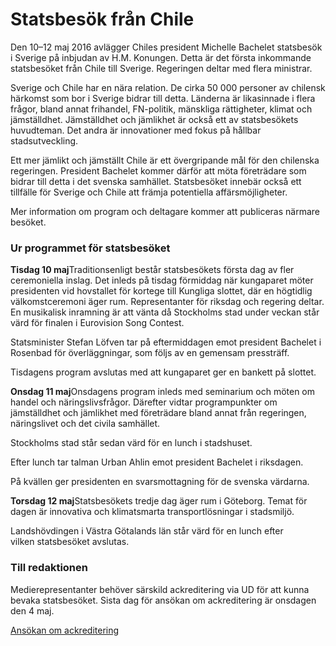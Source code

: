 # Statsbesök från Chile

Den 10–12 maj 2016 avlägger Chiles president Michelle Bachelet statsbesök i Sverige på inbjudan av H.M. Konungen. Detta är det första inkommande statsbesöket från Chile till Sverige. Regeringen deltar med flera ministrar.


Sverige och Chile har en nära relation. De cirka 50 000 personer av chilensk härkomst som bor i Sverige bidrar till detta. Länderna är likasinnade i flera frågor, bland annat frihandel, FN\-politik, mänskliga rättigheter, klimat och jämställdhet. Jämställdhet och jämlikhet är också ett av statsbesökets huvudteman. Det andra är innovationer med fokus på hållbar stadsutveckling.

Ett mer jämlikt och jämställt Chile är ett övergripande mål för den chilenska regeringen. President Bachelet kommer därför att möta företrädare som bidrar till detta i det svenska samhället. Statsbesöket innebär också ett tillfälle för Sverige och Chile att främja potentiella affärsmöjligheter.

Mer information om program och deltagare kommer att publiceras närmare besöket.

### Ur programmet för statsbesöket

**Tisdag 10 maj**Traditionsenligt består statsbesökets första dag av fler ceremoniella inslag. Det inleds på tisdag förmiddag när kungaparet möter presidenten vid hovstallet för kortege till Kungliga slottet, där en högtidlig välkomstceremoni äger rum. Representanter för riksdag och regering deltar. En musikalisk inramning är att vänta då Stockholms stad under veckan står värd för finalen i Eurovision Song Contest.

Statsminister Stefan Löfven tar på eftermiddagen emot president Bachelet i Rosenbad för överläggningar, som följs av en gemensam pressträff.

Tisdagens program avslutas med att kungaparet ger en bankett på slottet.

**Onsdag 11 maj**Onsdagens program inleds med seminarium och möten om handel och näringslivsfrågor. Därefter vidtar programpunkter om jämställdhet och jämlikhet med företrädare bland annat från regeringen, näringslivet och det civila samhället.

Stockholms stad står sedan värd för en lunch i stadshuset.

Efter lunch tar talman Urban Ahlin emot president Bachelet i riksdagen.

På kvällen ger presidenten en svarsmottagning för de svenska värdarna.

**Torsdag 12 maj**Statsbesökets tredje dag äger rum i Göteborg. Temat för dagen är innovativa och klimatsmarta transportlösningar i stadsmiljö.

Landshövdingen i Västra Götalands län står värd för en lunch efter vilken statsbesöket avslutas.

### Till redaktionen

Medierepresentanter behöver särskild ackreditering via UD för att kunna bevaka statsbesöket. Sista dag för ansökan om ackreditering är onsdagen den 4 maj.

[Ansökan om ackreditering](http://ackreditering.ud.se/registration/statsbesok-fran-chilestate-visit-from-chile/ "Ansökan om ackreditering")
